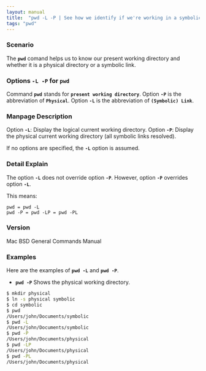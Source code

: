 ```yaml
---
layout: manual
title:  "pwd -L -P | See how we identify if we're working in a symbolic directory"
tags: "pwd"
---
```


### Scenario
The __`pwd`__ comand helps us to know our present working directory and whether it is a physical directory or a symbolic link. 

### Options `-L -P` for `pwd`
Command __`pwd`__ stands for __`present working directory`__.
Option __`-P`__ is the abbreviation of  __`Physical`__.
Option __`-L`__ is the abbreviation of  __`(Symbolic) Link`__.

### Manpage Description

Option __`-L`__: Display the logical current working directory.
Option __`-P`__: Display the physical current working directory (all symbolic links resolved).

If no options are specified, the __`-L`__ option is assumed.

### Detail Explain

The option __`-L`__ does not override option __`-P`__. However, option __`-P`__ overrides option __`-L`__.

This means:

```
pwd = pwd -L
pwd -P = pwd -LP = pwd -PL
```

### Version
Mac BSD General Commands Manual

### Examples
Here are the examples of __`pwd -L`__ and __`pwd -P`__.

- __`pwd -P`__ Shows the physical working directory.

```bash
$ mkdir physical
$ ln -s physical symbolic
$ cd symbolic
$ pwd
/Users/john/Documents/symbolic
$ pwd -L
/Users/john/Documents/symbolic
$ pwd -P
/Users/john/Documents/physical
$ pwd -LP
/Users/john/Documents/physical
$ pwd -PL
/Users/john/Documents/physical

```

